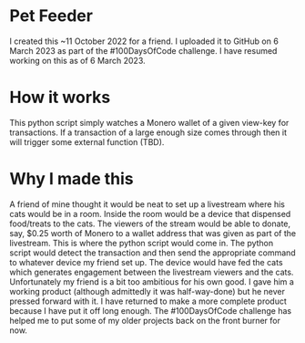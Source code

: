 # Pet Feeder
I created this ~11 October 2022 for a friend. I uploaded it to GitHub on 6 March 2023 as part of the #100DaysOfCode challenge. I have resumed working on this as of 6 March 2023.  
# How it works
This python script simply watches a Monero wallet of a given view-key for transactions. If a transaction of a large enough size comes through then it will trigger some external function (TBD).
# Why I made this
A friend of mine thought it would be neat to set up a livestream where his cats would be in a room. Inside the room would be a device that dispensed food/treats to the cats. The viewers of the stream would be able to donate, say, $0.25 worth of Monero to a wallet address that was given as part of the livestream. This is where the python script would come in. The python script would detect the transaction and then send the appropriate command to whatever device my friend set up. The device would have fed the cats which generates engagement between the livestream viewers and the cats. Unfortunately my friend is a bit too ambitious for his own good. I gave him a working product (although admittedly it was half-way-done) but he never pressed forward with it. I have returned to make a more complete product because I have put it off long enough. The #100DaysOfCode challenge has helped me to put some of my older projects back on the front burner for now.